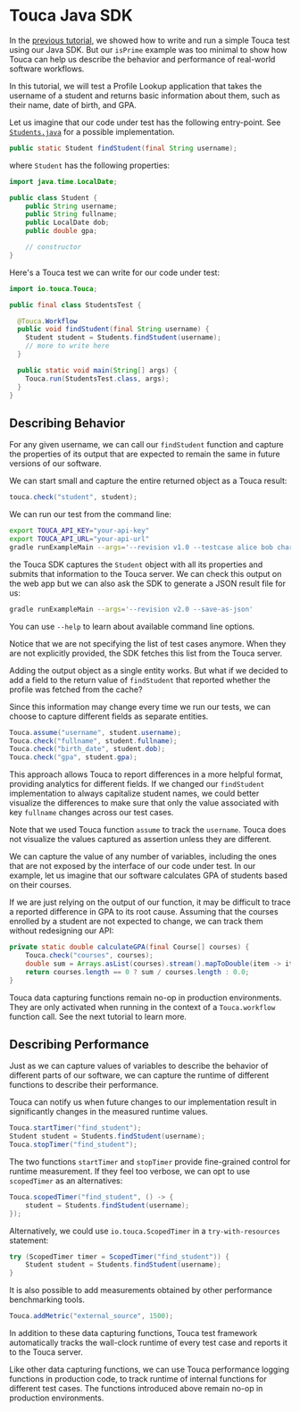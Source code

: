 # Touca Java SDK

In the [previous tutorial](../01_java_minimal), we showed how to write and run a
simple Touca test using our Java SDK. But our `isPrime` example was too minimal
to show how Touca can help us describe the behavior and performance of
real-world software workflows.

In this tutorial, we will test a Profile Lookup application that takes the
username of a student and returns basic information about them, such as their
name, date of birth, and GPA.

Let us imagine that our code under test has the following entry-point. See
[`Students.java`](./src/main/java/io/touca/examples/main/Students.java) for a
possible implementation.

```java
public static Student findStudent(final String username);
```

where `Student` has the following properties:

```java
import java.time.LocalDate;

public class Student {
    public String username;
    public String fullname;
    public LocalDate dob;
    public double gpa;

    // constructor
}
```

Here's a Touca test we can write for our code under test:

```java
import io.touca.Touca;

public final class StudentsTest {

  @Touca.Workflow
  public void findStudent(final String username) {
    Student student = Students.findStudent(username);
    // more to write here
  }

  public static void main(String[] args) {
    Touca.run(StudentsTest.class, args);
  }
}
```

## Describing Behavior

For any given username, we can call our `findStudent` function and capture the
properties of its output that are expected to remain the same in future versions
of our software.

We can start small and capture the entire returned object as a Touca result:

```java
touca.check("student", student);
```

We can run our test from the command line:

```bash
export TOUCA_API_KEY="your-api-key"
export TOUCA_API_URL="your-api-url"
gradle runExampleMain --args='--revision v1.0 --testcase alice bob charlie'
```

the Touca SDK captures the `Student` object with all its properties and submits
that information to the Touca server. We can check this output on the web app
but we can also ask the SDK to generate a JSON result file for us:

```bash
gradle runExampleMain --args='--revision v2.0 --save-as-json'
```

You can use `--help` to learn about available command line options.

Notice that we are not specifying the list of test cases anymore. When they are
not explicitly provided, the SDK fetches this list from the Touca server.

Adding the output object as a single entity works. But what if we decided to add
a field to the return value of `findStudent` that reported whether the profile
was fetched from the cache?

Since this information may change every time we run our tests, we can choose to
capture different fields as separate entities.

```java
Touca.assume("username", student.username);
Touca.check("fullname", student.fullname);
Touca.check("birth_date", student.dob);
Touca.check("gpa", student.gpa);
```

This approach allows Touca to report differences in a more helpful format,
providing analytics for different fields. If we changed our `findStudent`
implementation to always capitalize student names, we could better visualize the
differences to make sure that only the value associated with key `fullname`
changes across our test cases.

Note that we used Touca function `assume` to track the `username`. Touca does
not visualize the values captured as assertion unless they are different.

We can capture the value of any number of variables, including the ones that are
not exposed by the interface of our code under test. In our example, let us
imagine that our software calculates GPA of students based on their courses.

If we are just relying on the output of our function, it may be difficult to
trace a reported difference in GPA to its root cause. Assuming that the courses
enrolled by a student are not expected to change, we can track them without
redesigning our API:

```java
private static double calculateGPA(final Course[] courses) {
    Touca.check("courses", courses);
    double sum = Arrays.asList(courses).stream().mapToDouble(item -> item.grade).sum();
    return courses.length == 0 ? sum / courses.length : 0.0;
}
```

Touca data capturing functions remain no-op in production environments. They are
only activated when running in the context of a `Touca.workflow` function call.
See the next tutorial to learn more.

## Describing Performance

Just as we can capture values of variables to describe the behavior of different
parts of our software, we can capture the runtime of different functions to
describe their performance.

Touca can notify us when future changes to our implementation result in
significantly changes in the measured runtime values.

```java
Touca.startTimer("find_student");
Student student = Students.findStudent(username);
Touca.stopTimer("find_student");
```

The two functions `startTimer` and `stopTimer` provide fine-grained control for
runtime measurement. If they feel too verbose, we can opt to use `scopedTimer`
as an alternatives:

```java
Touca.scopedTimer("find_student", () -> {
    student = Students.findStudent(username);
});
```

Alternatively, we could use `io.touca.ScopedTimer` in a `try-with-resources`
statement:

```java
try (ScopedTimer timer = ScopedTimer("find_student")) {
    Student student = Students.findStudent(username);
}
```

It is also possible to add measurements obtained by other performance
benchmarking tools.

```java
Touca.addMetric("external_source", 1500);
```

In addition to these data capturing functions, Touca test framework
automatically tracks the wall-clock runtime of every test case and reports it to
the Touca server.

Like other data capturing functions, we can use Touca performance logging
functions in production code, to track runtime of internal functions for
different test cases. The functions introduced above remain no-op in production
environments.
